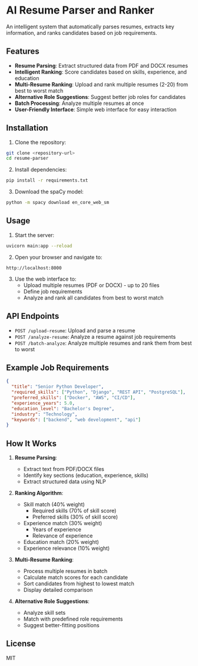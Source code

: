 # AI Resume Parser and Ranker

An intelligent system that automatically parses resumes, extracts key information, and ranks candidates based on job requirements.

## Features

- **Resume Parsing**: Extract structured data from PDF and DOCX resumes
- **Intelligent Ranking**: Score candidates based on skills, experience, and education
- **Multi-Resume Ranking**: Upload and rank multiple resumes (2-20) from best to worst match
- **Alternative Role Suggestions**: Suggest better job roles for candidates
- **Batch Processing**: Analyze multiple resumes at once
- **User-Friendly Interface**: Simple web interface for easy interaction

## Installation

1. Clone the repository:

```bash
git clone <repository-url>
cd resume-parser
```

2. Install dependencies:

```bash
pip install -r requirements.txt
```

3. Download the spaCy model:

```bash
python -m spacy download en_core_web_sm
```

## Usage

1. Start the server:

```bash
uvicorn main:app --reload
```

2. Open your browser and navigate to:

```
http://localhost:8000
```

3. Use the web interface to:
   - Upload multiple resumes (PDF or DOCX) - up to 20 files
   - Define job requirements
   - Analyze and rank all candidates from best to worst match

## API Endpoints

- `POST /upload-resume`: Upload and parse a resume
- `POST /analyze-resume`: Analyze a resume against job requirements
- `POST /batch-analyze`: Analyze multiple resumes and rank them from best to worst

## Example Job Requirements

```json
{
  "title": "Senior Python Developer",
  "required_skills": ["Python", "Django", "REST API", "PostgreSQL"],
  "preferred_skills": ["Docker", "AWS", "CI/CD"],
  "experience_years": 5.0,
  "education_level": "Bachelor's Degree",
  "industry": "Technology",
  "keywords": ["backend", "web development", "api"]
}
```

## How It Works

1. **Resume Parsing**:

   - Extract text from PDF/DOCX files
   - Identify key sections (education, experience, skills)
   - Extract structured data using NLP

2. **Ranking Algorithm**:

   - Skill match (40% weight)
     - Required skills (70% of skill score)
     - Preferred skills (30% of skill score)
   - Experience match (30% weight)
     - Years of experience
     - Relevance of experience
   - Education match (20% weight)
   - Experience relevance (10% weight)

3. **Multi-Resume Ranking**:

   - Process multiple resumes in batch
   - Calculate match scores for each candidate
   - Sort candidates from highest to lowest match
   - Display detailed comparison

4. **Alternative Role Suggestions**:
   - Analyze skill sets
   - Match with predefined role requirements
   - Suggest better-fitting positions

## License

MIT
